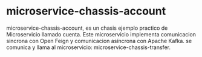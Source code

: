 # microservice-chassis-account
microservice-chassis-account, es un chasis ejemplo practico de Microservicio llamado cuenta. Este microservicio implementa comunicacion sincrona con Open Feign y comunicacion asíncrona con Apache Kafka. se comunica y llama al microservicio: microservice-chassis-transfer. 
